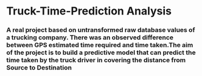 # Truck-Time-Prediction Analysis

### A real project based on untransformed raw database values of a trucking company. There was an observed difference between GPS estimated time required and time taken.The aim of the project is to build a predictive model that can predict the time taken by the truck driver in covering the distance from Source to Destination
